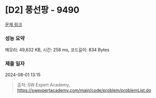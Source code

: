 # [D2] 풍선팡 - 9490 

[문제 링크](https://swexpertacademy.com/main/code/problem/problemDetail.do?contestProbId=AXAerAPaVXMDFARP) 

### 성능 요약

메모리: 49,632 KB, 시간: 258 ms, 코드길이: 834 Bytes

### 제출 일자

2024-08-01 13:15



> 출처: SW Expert Academy, https://swexpertacademy.com/main/code/problem/problemList.do